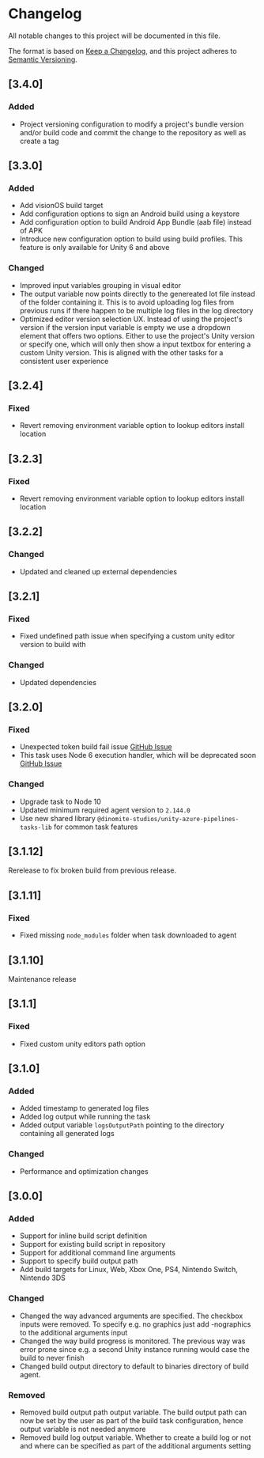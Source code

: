 # Changelog

All notable changes to this project will be documented in this file.

The format is based on [Keep a Changelog](https://keepachangelog.com/en/1.0.0/),
and this project adheres to [Semantic Versioning](https://semver.org/spec/v2.0.0.html).

## [3.4.0]

### Added

- Project versioning configuration to modify a project's bundle version and/or build code and commit the change to the repository as well as create a tag

## [3.3.0]

### Added

- Add visionOS build target
- Add configuration options to sign an Android build using a keystore
- Add configuration option to build Android App Bundle (aab file) instead of APK
- Introduce new configuration option to build using build profiles. This feature is only available for Unity 6 and above

### Changed

- Improved input variables grouping in visual editor
- The output variable now points directly to the genereated lot file instead of the folder containing it. This is to avoid uploading log files from previous runs if there happen to be multiple log files in the log directory
- Optimized editor version selection UX. Instead of using the project's version if the version input variable is empty we use a dropdown element that offers two options. Either to use the project's Unity version or specify one, which will only then show a input textbox for entering a custom Unity version. This is aligned with the other tasks for a consistent user experience

## [3.2.4]

### Fixed

- Revert removing environment variable option to lookup editors install location

## [3.2.3]

### Fixed

- Revert removing environment variable option to lookup editors install location

## [3.2.2]

### Changed

- Updated and cleaned up external dependencies

## [3.2.1]

### Fixed

- Fixed undefined path issue when specifying a custom unity editor version to build with

### Changed

- Updated dependencies

## [3.2.0]

### Fixed

- Unexpected token build fail issue [GitHub Issue](https://github.com/Dinomite-Studios/unity-azure-pipelines-tasks/issues/199)
- This task uses Node 6 execution handler, which will be deprecated soon [GitHub Issue](https://github.com/Dinomite-Studios/unity-azure-pipelines-tasks/issues/190)

### Changed

- Upgrade task to Node 10
- Updated minimum required agent version to `2.144.0`
- Use new shared library `@dinomite-studios/unity-azure-pipelines-tasks-lib` for common task features

## [3.1.12]

Rerelease to fix broken build from previous release.

## [3.1.11]

### Fixed

- Fixed missing `node_modules` folder when task downloaded to agent

## [3.1.10]

Maintenance release

## [3.1.1]

### Fixed

- Fixed custom unity editors path option

## [3.1.0]

### Added

- Added timestamp to generated log files
- Added log output while running the task
- Added output variable `logsOutputPath` pointing to the directory containing all generated logs

### Changed

- Performance and optimization changes

## [3.0.0]

### Added

- Support for inline build script definition
- Support for existing build script in repository
- Support for additional command line arguments
- Support to specify build output path
- Add build targets for Linux, Web, Xbox One, PS4, Nintendo Switch, Nintendo 3DS

### Changed

- Changed the way advanced arguments are specified. The checkbox inputs were removed. To specify e.g. no graphics just add -nographics to the additional arguments input
- Changed the way build progress is monitored. The previous way was error prone since e.g. a second Unity instance running would case the build to never finish
- Changed build output directory to default to binaries directory of build agent.

### Removed

- Removed build output path output variable. The build output path can now be set by the user as part of the build task configuration, hence output variable is not needed anymore
- Removed build log output variable. Whether to create a build log or not and where can be specified as part of the additional arguments setting
